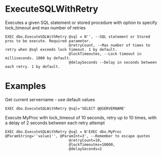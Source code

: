 # ExecuteSQLWithRetry
Executes a given SQL statement or stored procedure with option to specify lock_timeout and max number of retries

```
EXEC dbo.ExecuteSQLWithRetry @sql = N'', --SQL statement or Stored proc to be execute. Required parameter.
                             @retryCount, --Max number of times to retry when @sql exceeds lock timeout. 1 by default.
                             @lockTimeoutms, --Lock timeout in milliseconds. 1000 by default.
                             @delaySeconds --Delay in seconds between each retry. 1 by default.
```
# Examples

Get current servername - use default values

```EXEC dbo.ExecuteSQLWithRetry @sql='SELECT @@SERVERNAME'```



Execute MyProc with lock_timeout of 10 seconds, retry up to 10 times, with a delay of 2 seconds between each retry attempt
```
EXEC dbo.ExecuteSQLWithRetry @sql = N'EXEC dbo.MyProc @ParamString=''value1'', @ParamInt=3', --Remember to escape quotes
                             @retryCount=10,
                             @lockTimeoutms=10000,
                             @delaySeconds=2
```


